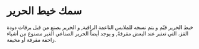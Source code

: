 # سمك خيط الحرير

خيط الحرير قيّم و يتم نسجه للملابس الناعمة الراقية, و الحرير يصنع من قبل يرقات
دودة القز، التي تعتبر عند البعض مقرفةً, و يوجد أيضاً الحرير الصناعي الغير مصنوع
من أشياء زاحفة مقرفة أو مخيفة.
